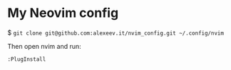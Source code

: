 # My Neovim config
$ `git clone git@github.com:alexeev.it/nvim_config.git ~/.config/nvim`

Then open nvim and run:
```
:PlugInstall
```
